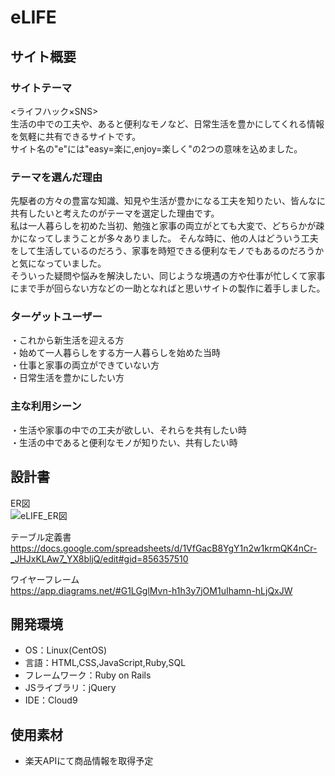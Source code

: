 # eLIFE

## サイト概要

### サイトテーマ
<ライフハック×SNS><br>
生活の中での工夫や、あると便利なモノなど、日常生活を豊かにしてくれる情報を気軽に共有できるサイトです。<br>
サイト名の"e"には"easy=楽に,enjoy=楽しく"の2つの意味を込めました。

### テーマを選んだ理由
先駆者の方々の豊富な知識、知見や生活が豊かになる工夫を知りたい、皆んなに共有したいと考えたのがテーマを選定した理由です。<br>
私は一人暮らしを初めた当初、勉強と家事の両立がとても大変で、どちらかが疎かになってしまうことが多々ありました。
そんな時に、他の人はどういう工夫をして生活しているのだろう、家事を時短できる便利なモノでもあるのだろうかと気になっていました。<br>
そういった疑問や悩みを解決したい、同じような境遇の方や仕事が忙しくて家事にまで手が回らない方などの一助となればと思いサイトの製作に着手しました。

### ターゲットユーザー
・これから新生活を迎える方<br>
・始めて一人暮らしをする方一人暮らしを始めた当時<br>
・仕事と家事の両立ができていない方<br>
・日常生活を豊かにしたい方

### 主な利用シーン
・生活や家事の中での工夫が欲しい、それらを共有したい時<br>
・生活の中であると便利なモノが知りたい、共有したい時<br>

## 設計書

ER図<br>
![eLIFE_ER図](https://user-images.githubusercontent.com/122168203/229338264-d4429149-dd2b-435f-af39-c21cf6586af8.png)

テーブル定義書<br>
https://docs.google.com/spreadsheets/d/1VfGacB8YgY1n2w1krmQK4nCr-_JHJxKLAw7_YX8bljQ/edit#gid=856357510

ワイヤーフレーム<br>
https://app.diagrams.net/#G1LGglMvn-h1h3y7jOM1uIhamn-hLjQxJW

## 開発環境
- OS：Linux(CentOS)
- 言語：HTML,CSS,JavaScript,Ruby,SQL
- フレームワーク：Ruby on Rails
- JSライブラリ：jQuery
- IDE：Cloud9

## 使用素材
- 楽天APIにて商品情報を取得予定
